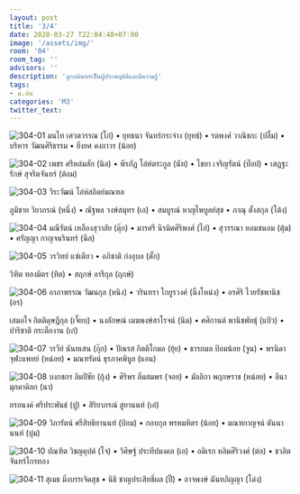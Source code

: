 ```yaml
---
layout: post
title: '3/4'
date: 2020-03-27 T22:04:48+07:00
image: '/assets/img/'
room: '04'
room_tag: ''
advisors: ''
description: 'ลูกบดินทรเป็นผู้ประพฤติดีและมีความรู้'
tags:
- ม.ต้น
categories: 'M3'
twitter_text:
---
```

![304-01](https://res.cloudinary.com/dbruw74ms/image/upload/r_8,c_fit,w_760/v1585324019/304-01_jcg8he.png)
มนไท เศวตวรรณ (โก๋) • ยุทธนา จันทร์กระจ่าง (ยุทธ์) • รตพงศ์ วาณิชกะ (ปลื้ม) • บริหาร วัฒนศิริธรรม • ยิ่งยศ คงถาวร (น้อย)

![304-02](https://res.cloudinary.com/dbruw74ms/image/upload/r_8,c_fit,w_760/v1585324018/304-02_hsfir2.png)
เพชร ศรีหล่มสัก (นิล) • พีรภัฏ โล่ห์ตระกูล (นัท) • ไชยา เจริญรัตน์ (ป๊อป) • เสฏฐะรักษ์ สุจริตจันทร์ (ต้อม)

![304-03](https://res.cloudinary.com/dbruw74ms/image/upload/r_8,c_fit,w_760/v1585324020/304-03_ep5fv8.png)
วีระวัฒน์ โล่ห์สถิตย์มณฑล

ภูมิชาย วิยาภรณ์ (หนึ่ง) • ณัฐพล วงษ์สมุทร (เอ) • สมบูรณ์ หาญไพบูลย์สุข • ภาณุ ตั้งสกุล (โต้ง)

![304-04](https://res.cloudinary.com/dbruw74ms/image/upload/r_8,c_fit,w_760/v1585324019/304-04_h4mwq0.png)
มณีรัตน์ เหลืองสุวาลัย (ตุ๊ก) • มารศรี นิรมิตศิริพงศ์ (ไก่) • สุวรรณา หอมชนอม (ตุ้ม) • ศรัญญา กาญจนรินทร์ (นีล)

![304-05](https://res.cloudinary.com/dbruw74ms/image/upload/r_8,c_fit,w_760/v1585324021/304-05_pnvm3t.png)
วรวิทย์ แซ่เตียว • อภิชาติ ก๋งอุบล (ตั๊ก)

วิฑิต ทองมิตร (ทิต) • สฤกษ์ อารีกุล (ฤกษ์)

![304-06](https://res.cloudinary.com/dbruw74ms/image/upload/r_8,c_fit,w_760/v1585324019/304-06_nk9el0.png)
อาภาพรรณ วัฒนกุล (หนิง) • วรินทรา ไกยูรวงศ์ (นิ้งโหน่ง) • อรศิริ ไวยรัชพานิช (อร)

เสมอใจ กิตติดุษฎีกุล (เจี๊ยบ) • นงลักษณ์ เมฆพงษ์สาโรจน์ (นิด) • ศศิกานต์ พานิชพัทธุ์ (แป้ว) • ปาริชาติ กระตืองาน (เก๋)

![304-07](https://res.cloudinary.com/dbruw74ms/image/upload/r_8,c_fit,w_760/v1585324021/304-07_szver1.png)
วรวีย์ นันทเสน (กุ๊ก) • ปัณรส กิตติโกมล (ยุ้ย) • ธารกมล ป้อมน้อย (จูน) • พรนิดา จุฬะแพทย์ (หน่อย) • มณฑรัตน์ ธุรภาคพิบูล (แอน)

![304-08](https://res.cloudinary.com/dbruw74ms/image/upload/r_8,c_fit,w_760/v1585324022/304-08_x1wqqq.png)
บงกชกร ลิมปิชัย (กุ้ง) • ศิริพร ลิ่มสมพร (จอย) • มัลลิกา พฤกษราช (หน่อย) • ลีนา มุกดาดิลก (นา)

อรอนงค์ ศรีประพันธ์ (ปู) • สิริยาภรณ์ สูยานนท์ (เอ๋)

![304-09](https://res.cloudinary.com/dbruw74ms/image/upload/r_8,c_fit,w_760/v1585324022/304-09_spcx8u.png)
วิภารัตน์ ศรีสิทธิยานนท์ (ป้อม) • กอบกุล พรหมหิตร (น้อย) • มณฑกาญจน์ ตันนานนท์ (บุ๋ม)

![304-10](https://res.cloudinary.com/dbruw74ms/image/upload/r_8,c_fit,w_760/v1585324023/304-10_fbnvbg.png)
บัณฑิต วิชญคุปต์ (โจ) • วิศิษฐ์ ประทีปมงคล (เอ) • อดิเรก หลิมศิริวงศ์ (ต่อ) • ชวลิต จันทร์ไกรทอง

![304-11](https://res.cloudinary.com/dbruw74ms/image/upload/r_8,c_fit,w_760/v1585324022/304-11_g5zfxh.png)
สุเมธ มิ่งบรรเจิดสุข • นิธิ ชาญประสิทธิ์ผล (ปิ๊) • อาจพงษ์ ฉันทภิญญา (โด่ง)
